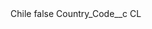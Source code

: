 <?xml version="1.0" encoding="UTF-8"?>
<CustomMetadata xmlns="http://soap.sforce.com/2006/04/metadata" xmlns:xsi="http://www.w3.org/2001/XMLSchema-instance" xmlns:xsd="http://www.w3.org/2001/XMLSchema">
    <label>Chile</label>
    <protected>false</protected>
    <values>
        <field>Country_Code__c</field>
        <value xsi:type="xsd:string">CL</value>
    </values>
</CustomMetadata>
